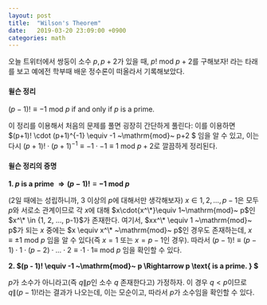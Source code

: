 ```yaml
---
layout: post
title:  "Wilson's Theorem"
date:   2019-03-20 23:09:00 +0900
categories: math
---
```


오늘 트위터에서 쌍둥이 소수 $p, p + 2$가 있을 때, $p! ~\mathrm{mod}~ p + 2$를 구해보자!
라는 타래를 보고 예에전 학부때 배운 정수론이 떠올라서 기록해보았다.

#### 윌슨 정리

$(p - 1)! \equiv -1 ~\mathrm{mod}~ p \text{ if and only if } p \text{ is a prime.}$

이 정리를 이용해서 처음의 문제를 풀면 굉장히 간단하게 풀린다:
이를 이용하면 $(p+1)! \cdot (p+1)^{-1} \equiv -1 ~\mathrm{mod}~ p+2 $ 임을 알 수 있고,
이는 다시 $(p+1)! \cdot (p+1)^{-1} \equiv -1 \cdot -1 \equiv 1 ~\mathrm{mod}~ p+2$로 깔끔하게 정리된다.

#### 윌슨 정리의 증명


**1. $p \text{ is a prime } \Rightarrow (p - 1)! \equiv -1 ~\mathrm{mod}~ p$**

($2$일 때에는 성립하니까, $3$ 이상의 $p$에 대해서만 생각해보자)
$x \in {1, 2, ..., p-1}$은 모두 $p$와 서로소 관계이므로
각 $x$에 대해 $x\cdot{x^\*}\equiv 1~\mathrm{mod}~ p$인 $x^\* \in {1, 2, ..., p-1}$가 존재한다.
여기서, $xx^\* \equiv 1 ~\mathrm{mod}~ p$가 되는 $x$ 중에는 $x \equiv x^\* ~\mathrm{mod}~ p$인 경우도 존재하는데,
$x \equiv \pm 1 ~\mathrm{mod}~ p$ 임을 알 수 있다(즉 $x = 1$ 또는 $x = p-1$인 경우).
따라서 $(p-1)! \equiv (p-1) \cdot 1 \cdot (p-2) \cdot ...  \cdot 2 \equiv \cdot 1 \cdot 1 \equiv ~\mathrm{mod}~ p$
임을 확인할 수 있다.

**2. $(p - 1)! \equiv -1 ~\mathrm{mod}~ p \Rightarrow p \text{ is a prime. } $**

$p$가 소수가 아니라고(즉 $q \| p$인 소수 $q$ 존재한다고) 가정하자.
이 경우 $q < p$이므로 $q \| (p - 1)!$라는 결과가 나오는데,
이는 모순이고, 따라서 $p$가 소수임을 확인할 수 있다.
